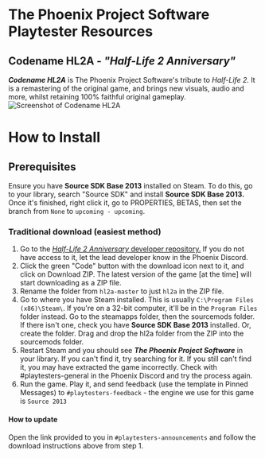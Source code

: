 # The Phoenix Project Software Playtester Resources
## Codename HL2A - *"Half-Life 2 Anniversary"*
***Codename HL2A*** is The Phoenix Project Software's tribute to *Half-Life 2.* It is a remastering of the original game, and brings new visuals, audio and more, whilst retaining 100% faithful original gameplay.
![Screenshot of Codename HL2A](https://cdn.discordapp.com/attachments/809906627675291698/843089115256061952/unknown.png)


# How to Install
## Prerequisites
Ensure you have **Source SDK Base 2013** installed on Steam. To do this, go to your library, search "Source SDK" and install **Source SDK Base 2013.** Once it's finished, right click it, go to PROPERTIES, BETAS, then set the branch from `None` to `upcoming - upcoming`.
### Traditional download (easiest method)
1. Go to the [*Half-Life 2 Anniversary* developer repository.](https://github.com/phoenixprojectsoftware/hl2a) If you do not have access to it, let the lead developer know in the Phoenix Discord.
2. Click the green "Code" button with the download icon next to it, and click on Download ZIP. The latest version of the game [at the time] will start downloading as a ZIP file.
3. Rename the folder from `hl2a-master` to just `hl2a` in the ZIP file.
5. Go to where you have Steam installed. This is usually `C:\Program Files (x86)\Steam\`. If you're on a 32-bit computer, it'll be in the `Program Files` folder instead. Go to the steamapps folder, then the sourcemods folder. If there isn't one, check you have **Source SDK Base 2013** installed. Or, create the folder. Drag and drop the hl2a folder from the ZIP into the sourcemods folder.
6. Restart Steam and you should see ***The Phoenix Project Software*** in your library. If you can't find it, try searching for it. If you still can't find it, you may have extracted the game incorrectly. Check with #playtesters-general in the Phoenix Discord and try the process again.
7. Run the game. Play it, and send feedback (use the template in Pinned Messages) to `#playtesters-feedback` - the engine we use for this game is `Source 2013`
#### How to update
Open the link provided to you in `#playtesters-announcements` and follow the download instructions above from step 1.
